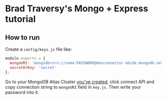 # Brad Traversy's Mongo + Express tutorial

## How to run

Create a `config/keys.js` file like:

``` javascript
module.exports = {
  mongoURI: 'mongodb+srv://soma:PASSWORD@devconnector-abcde.mongodb.net/test?retryWrites=true&w=majority',
  secretOrKey: 'secret'
};
```

Go to your MongoDB Atlas Cluster [you've created](https://youtu.be/KKyag6t98g8), click connect API and copy connection string to `mongoURI` field in `key.js`. Then write your password into it.
